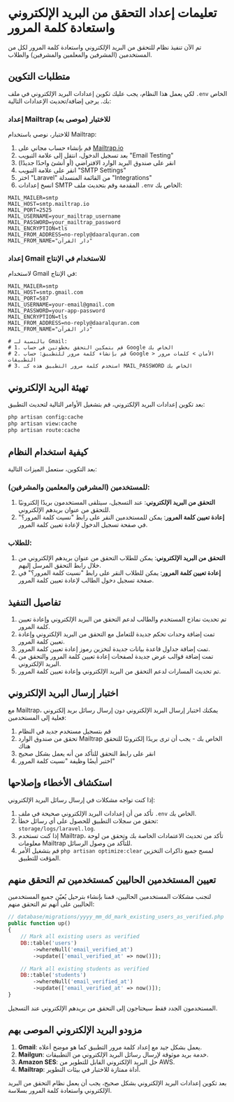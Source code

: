 # تعليمات إعداد التحقق من البريد الإلكتروني واستعادة كلمة المرور

تم الآن تنفيذ نظام للتحقق من البريد الإلكتروني واستعادة كلمة المرور لكل من المستخدمين (المشرفين والمعلمين والمشرفين) والطلاب. 

## متطلبات التكوين

لكي يعمل هذا النظام، يجب عليك تكوين إعدادات البريد الإلكتروني في ملف `.env` الخاص بك. يرجى إضافة/تحديث الإعدادات التالية:

### إعداد Mailtrap للاختبار (موصى به)

للاختبار، نوصي باستخدام Mailtrap:

1. قم بإنشاء حساب مجاني على [Mailtrap.io](https://mailtrap.io/)
2. بعد تسجيل الدخول، انتقل إلى علامة التبويب "Email Testing"
3. انقر على صندوق البريد الوارد الافتراضي (أو أنشئ واحدًا جديدًا)
4. انقر على علامة التبويب "SMTP Settings"
5. اختر "Laravel" من القائمة المنسدلة "Integrations"
6. انسخ إعدادات SMTP المقدمة وقم بتحديث ملف `.env` الخاص بك:

```
MAIL_MAILER=smtp
MAIL_HOST=smtp.mailtrap.io
MAIL_PORT=2525
MAIL_USERNAME=your_mailtrap_username
MAIL_PASSWORD=your_mailtrap_password
MAIL_ENCRYPTION=tls
MAIL_FROM_ADDRESS=no-reply@daaralquran.com
MAIL_FROM_NAME="دار القرآن"
```

### إعداد Gmail للاستخدام في الإنتاج

لاستخدام Gmail في الإنتاج:

```
MAIL_MAILER=smtp
MAIL_HOST=smtp.gmail.com
MAIL_PORT=587
MAIL_USERNAME=your-email@gmail.com
MAIL_PASSWORD=your-app-password
MAIL_ENCRYPTION=tls
MAIL_FROM_ADDRESS=no-reply@daaralquran.com
MAIL_FROM_NAME="دار القرآن"

# بالنسبة لـ Gmail:
# 1. قم بتمكين التحقق بخطوتين في حساب Google الخاص بك
# 2. قم بإنشاء كلمة مرور للتطبيق: حساب Google > الأمان > كلمات مرور التطبيقات
# 3. استخدم كلمة مرور التطبيق هذه كـ MAIL_PASSWORD الخاص بك
```

## تهيئة البريد الإلكتروني

بعد تكوين إعدادات البريد الإلكتروني، قم بتشغيل الأوامر التالية لتحديث التطبيق:

```bash
php artisan config:cache
php artisan view:cache
php artisan route:cache
```

## كيفية استخدام النظام

بعد التكوين، ستعمل الميزات التالية:

### للمستخدمين (المشرفين والمعلمين والمشرفين):

1. **التحقق من البريد الإلكتروني**: عند التسجيل، سيتلقى المستخدمون بريدًا إلكترونيًا للتحقق من عنوان بريدهم الإلكتروني.
2. **إعادة تعيين كلمة المرور**: يمكن للمستخدمين النقر على رابط "نسيت كلمة المرور؟" في صفحة تسجيل الدخول لإعادة تعيين كلمة المرور.

### للطلاب:

1. **التحقق من البريد الإلكتروني**: يمكن للطلاب التحقق من عنوان بريدهم الإلكتروني من خلال رابط التحقق المرسل إليهم.
2. **إعادة تعيين كلمة المرور**: يمكن للطلاب النقر على رابط "نسيت كلمة المرور؟" في صفحة تسجيل دخول الطالب لإعادة تعيين كلمة المرور.

## تفاصيل التنفيذ

1. تم تحديث نماذج المستخدم والطالب لدعم التحقق من البريد الإلكتروني وإعادة تعيين كلمة المرور.
2. تمت إضافة وحدات تحكم جديدة للتعامل مع التحقق من البريد الإلكتروني وإعادة تعيين كلمة المرور.
3. تمت إضافة جداول قاعدة بيانات جديدة لتخزين رموز إعادة تعيين كلمة المرور.
4. تمت إضافة قوالب عرض جديدة لصفحات إعادة تعيين كلمة المرور والتحقق من البريد الإلكتروني.
5. تم تحديث المسارات لدعم التحقق من البريد الإلكتروني وإعادة تعيين كلمة المرور.

## اختبار إرسال البريد الإلكتروني

مع Mailtrap، يمكنك اختبار إرسال البريد الإلكتروني دون إرسال رسائل بريد إلكتروني فعلية إلى المستخدمين:

1. قم بتسجيل مستخدم جديد في النظام
2. تحقق من صندوق الوارد Mailtrap الخاص بك - يجب أن ترى بريدًا إلكترونيًا للتحقق هناك
3. انقر على رابط التحقق للتأكد من أنه يعمل بشكل صحيح
4. اختبر أيضًا وظيفة "نسيت كلمة المرور"

## استكشاف الأخطاء وإصلاحها

إذا كنت تواجه مشكلات في إرسال رسائل البريد الإلكتروني:

1. تأكد من أن إعدادات البريد الإلكتروني صحيحة في ملف `.env` الخاص بك.
2. تحقق من سجلات التطبيق للحصول على أي رسائل خطأ: `storage/logs/laravel.log`.
3. إذا كنت تستخدم Mailtrap، تأكد من تحديث الاعتمادات الخاصة بك وتحقق من لوحة معلومات Mailtrap للتأكد من وصول الرسائل.
4. قم بتشغيل الأمر `php artisan optimize:clear` لمسح جميع ذاكرات التخزين المؤقت للتطبيق.

## تعيين المستخدمين الحاليين كمستخدمين تم التحقق منهم

لتجنب مشكلات المستخدمين الحاليين، قمنا بإنشاء بترحيل يُعيّن جميع المستخدمين الحاليين على أنهم تم التحقق منهم:

```php
// database/migrations/yyyy_mm_dd_mark_existing_users_as_verified.php
public function up()
{
    // Mark all existing users as verified
    DB::table('users')
        ->whereNull('email_verified_at')
        ->update(['email_verified_at' => now()]);

    // Mark all existing students as verified
    DB::table('students')
        ->whereNull('email_verified_at')
        ->update(['email_verified_at' => now()]);
}
```

المستخدمون الجدد فقط سيحتاجون إلى التحقق من بريدهم الإلكتروني عند التسجيل.

## مزودو البريد الإلكتروني الموصى بهم

1. **Gmail**: يعمل بشكل جيد مع إعداد كلمة مرور التطبيق كما هو موضح أعلاه.
2. **Mailgun**: خدمة بريد موثوقة لإرسال رسائل البريد الإلكتروني من التطبيقات.
3. **Amazon SES**: حل البريد الإلكتروني القابل للتطوير من AWS.
4. **Mailtrap**: أداة ممتازة للاختبار في بيئات التطوير.

بعد تكوين إعدادات البريد الإلكتروني بشكل صحيح، يجب أن يعمل نظام التحقق من البريد الإلكتروني واستعادة كلمة المرور بسلاسة. 